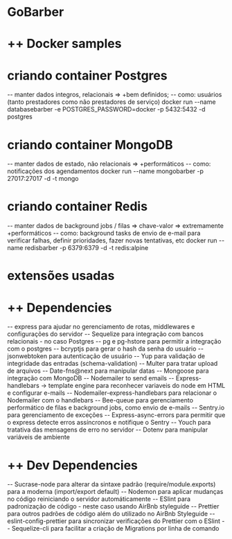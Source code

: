 # GoBarber

# ++ Docker samples

# criando container Postgres
  -- manter dados integros, relacionais => +bem definidos;
  -- como: usuários (tanto prestadores como não prestadores de serviço)
docker run --name databasebarber -e POSTGRES_PASSWORD=docker -p 5432:5432 -d postgres

# criando container MongoDB
  -- manter dados de estado, não relacionais => +performáticos
  -- como: notificações dos agendamentos
docker run --name mongobarber -p 27017:27017 -d  -t mongo

# criando container Redis
  -- manter dados de background jobs / filas => chave-valor => extremamente +performáticos
  -- como: background tasks de envio de e-mail para verificar falhas, definir prioridades, fazer novas tentativas, etc
docker run --name redisbarber -p 6379:6379 -d -t redis:alpine

# extensões usadas

# ++ Dependencies

-- express para ajudar no gerenciamento de rotas, middlewares e configurações do servidor
-- Sequelize para integração com bancos relacionais - no caso Postgres
-- pg e pg-hstore para permitir a integração com o postgres
-- bcryptjs para gerar o hash da senha do usuário
-- jsonwebtoken para autenticação de usuário
-- Yup para validação de integridade das entradas (schema-validation)
-- Multer para tratar upload de arquivos
-- Date-fns@next para manipular datas
-- Mongoose para integração com MongoDB
-- Nodemailer to send emails
-- Express-handlebars -> template engine para reconhecer variaveis do node em HTML e configurar e-mails
-- Nodemailer-express-handlebars para relacionar o Nodemailer com o handlebars
-- Bee-queue para gerenciamento performático de filas e background jobs, como envio de e-mails
-- Sentry.io para gerenciamento de exceções
-- Express-async-errors para permitir que o express detecte erros assíncronos e notifique o Sentry
-- Youch para tratativa das mensagens de erro no servidor
-- Dotenv para manipular variáveis de ambiente

# ++ Dev Dependencies
-- Sucrase-node para alterar da sintaxe padrão (require/module.exports) para a moderna (import/export default)
-- Nodemon para aplicar mudanças no código reiniciando o servidor automáticamente
-- ESlint para padronização de código - neste caso usando AirBnb styleguide
-- Prettier para outros padrões de código além do utilizado no AirBnb Styleguide
-- eslint-config-prettier para sincronizar verificações do Prettier com o ESlint
-- Sequelize-cli para facilitar a criação de Migrations por linha de comando

